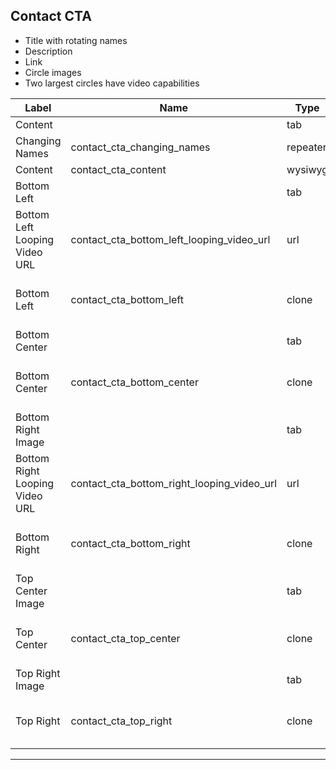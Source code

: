 ## Contact CTA
- Title with rotating names
- Description
- Link
- Circle images
- Two largest circles have video capabilities

<table class="ll-fields-table">
  <thead>
    <th>Label</th>
    <th>Name</th>
    <th>Type</th>
    <th>Notes</th>
  </thead>
  <tbody>
        <tr>
          <td>Content</td>
          <td></td>
          <td>tab</td>
          <td></td>
        </tr>
        <tr>
          <td>Changing Names</td>
          <td>contact_cta_changing_names</td>
          <td>repeater</td>
          <td></td>
        </tr>
        <tr>
          <td>Content</td>
          <td>contact_cta_content</td>
          <td>wysiwyg</td>
          <td></td>
        </tr>
        <tr>
          <td>Bottom Left</td>
          <td></td>
          <td>tab</td>
          <td></td>
        </tr>
        <tr>
          <td>Bottom Left Looping Video URL</td>
          <td>contact_cta_bottom_left_looping_video_url</td>
          <td>url</td>
          <td></td>
        </tr>
                <tr>
                  <td>Bottom Left</td>
                  <td>contact_cta_bottom_left</td>
                  <td>clone</td>
                  <td> (Clone of Utility : Image)</td>
                </tr>
        <tr>
          <td>Bottom Center</td>
          <td></td>
          <td>tab</td>
          <td></td>
        </tr>
                <tr>
                  <td>Bottom Center</td>
                  <td>contact_cta_bottom_center</td>
                  <td>clone</td>
                  <td> (Clone of Utility : Image)</td>
                </tr>
        <tr>
          <td>Bottom Right Image</td>
          <td></td>
          <td>tab</td>
          <td></td>
        </tr>
        <tr>
          <td>Bottom Right Looping Video URL</td>
          <td>contact_cta_bottom_right_looping_video_url</td>
          <td>url</td>
          <td></td>
        </tr>
                <tr>
                  <td>Bottom Right</td>
                  <td>contact_cta_bottom_right</td>
                  <td>clone</td>
                  <td> (Clone of Utility : Image)</td>
                </tr>
        <tr>
          <td>Top Center Image</td>
          <td></td>
          <td>tab</td>
          <td></td>
        </tr>
                <tr>
                  <td>Top Center</td>
                  <td>contact_cta_top_center</td>
                  <td>clone</td>
                  <td> (Clone of Utility : Image)</td>
                </tr>
        <tr>
          <td>Top Right Image</td>
          <td></td>
          <td>tab</td>
          <td></td>
        </tr>
                <tr>
                  <td>Top Right</td>
                  <td>contact_cta_top_right</td>
                  <td>clone</td>
                  <td> (Clone of Utility : Image)</td>
                </tr>
  </tbody>
</table>

***
